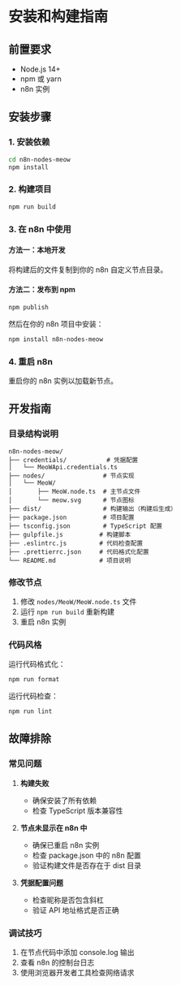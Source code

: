 # 安装和构建指南

## 前置要求

- Node.js 14+ 
- npm 或 yarn
- n8n 实例

## 安装步骤

### 1. 安装依赖

```bash
cd n8n-nodes-meow
npm install
```

### 2. 构建项目

```bash
npm run build
```

### 3. 在 n8n 中使用

#### 方法一：本地开发
将构建后的文件复制到你的 n8n 自定义节点目录。

#### 方法二：发布到 npm
```bash
npm publish
```

然后在你的 n8n 项目中安装：
```bash
npm install n8n-nodes-meow
```

### 4. 重启 n8n

重启你的 n8n 实例以加载新节点。

## 开发指南

### 目录结构说明

```
n8n-nodes-meow/
├── credentials/           # 凭据配置
│   └── MeoWApi.credentials.ts
├── nodes/                # 节点实现
│   └── MeoW/
│       ├── MeoW.node.ts  # 主节点文件
│       └── meow.svg      # 节点图标
├── dist/                 # 构建输出（构建后生成）
├── package.json          # 项目配置
├── tsconfig.json         # TypeScript 配置
├── gulpfile.js          # 构建脚本
├── .eslintrc.js         # 代码检查配置
├── .prettierrc.json     # 代码格式化配置
└── README.md            # 项目说明
```

### 修改节点

1. 修改 `nodes/MeoW/MeoW.node.ts` 文件
2. 运行 `npm run build` 重新构建
3. 重启 n8n 实例

### 代码风格

运行代码格式化：
```bash
npm run format
```

运行代码检查：
```bash
npm run lint
```

## 故障排除

### 常见问题

1. **构建失败**
   - 确保安装了所有依赖
   - 检查 TypeScript 版本兼容性

2. **节点未显示在 n8n 中**
   - 确保已重启 n8n 实例
   - 检查 package.json 中的 n8n 配置
   - 验证构建文件是否存在于 dist 目录

3. **凭据配置问题**
   - 检查昵称是否包含斜杠
   - 验证 API 地址格式是否正确

### 调试技巧

1. 在节点代码中添加 console.log 输出
2. 查看 n8n 的控制台日志
3. 使用浏览器开发者工具检查网络请求
